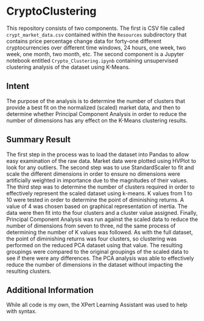 # CryptoClustering
This repository consists of two components. The first is CSV file called `crypt_market_data.csv` contained within the `Resources` subdirectory that contains price percentage change data for forty-one different cryptocurrencies over different time windows, 24 hours, one week, two week, one month, two month, etc.  The second component is a Jupyter notebook entitled `Crypto_Clustering.ipynb` containing unsupervised clustering analysis of the dataset using K-Means. 

## Intent
The purpose of the analysis is to determine the number of clusters that provide a best fit on the normalized (scaled) market data, and then to determine whether Principal Component Analysis in order to reduce the number of dimensions has any effect on the K-Means clustering results.

## Summary Result
The first step in the process was to load the dataset into Pandas to allow easy examination of the raw data. Market data were plotted using HVPlot to look for any outliers. The second step was to use StandardScaler to fit and scale the different dimensions in order to ensure no dimensions were artificially weighted in importance due to the magnitudes of their values. The third step was to determine the number of clusters required in order to effectively represent the scaled dataset using k-means. K values from 1 to 10 were tested in order to determine the point of diminishing returns. A value of 4 was chosen based on graphical representation of inertia. The data were then fit into the four clusters and a cluster value assigned. Finally, Principal Component Analysis was run against the scaled data to reduce the number of dimensions from seven to three, nd the same process of determining the number of K values was followed. As with the full dataset, the point of diminishing returns was four clusters, so clustering was performed on the reduced PCA dataset using that value. The resulting groupings were compared to the original groupings of the scaled data to see if there were any differences. The PCA analysis was able to effectively reduce the number of dimensions in the dataset without impacting the resulting clusters.

## Additional Information
While all code is my own, the XPert Learning Assistant was used to help with syntax.
